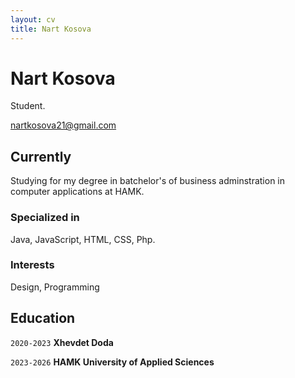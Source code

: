 ```yaml
---
layout: cv
title: Nart Kosova
---
```

# Nart Kosova
Student.

<div id="webaddress">
<a href="nartkosova21@gmail.com">nartkosova21@gmail.com</a>
</div>


## Currently

Studying for my degree in batchelor's of business adminstration in computer applications at HAMK.

### Specialized in

Java, JavaScript, HTML, CSS, Php.


### Interests

Design, Programming


## Education

`2020-2023`
__Xhevdet Doda__

`2023-2026`
__HAMK University of Applied Sciences__



<!-- ### Footer

Last updated: May 2013 -->


